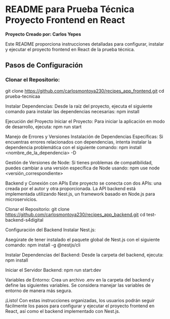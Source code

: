 # README para Prueba Técnica Proyecto Frontend en React

**Proyecto Creado por: Carlos Yepes**

Este README proporciona instrucciones detalladas para configurar, instalar y ejecutar el proyecto frontend en React de la prueba técnica.

## Pasos de Configuración

### Clonar el Repositorio:

git clone https://github.com/carlosmontoya230/recipes_app_frontend.git
cd prueba-tecnicaa

Instalar Dependencias:
Desde la raíz del proyecto, ejecuta el siguiente comando para instalar las dependencias necesarias:
npm install

Ejecución del Proyecto
Iniciar el Proyecto:
Para iniciar la aplicación en modo de desarrollo, ejecuta:
npm run start

Manejo de Errores y Versiones
Instalación de Dependencias Específicas:
Si encuentras errores relacionados con dependencias, intenta instalar la dependencia problemática con el siguiente comando:
npm install <nombre_de_la_dependencia> -D

Gestión de Versiones de Node:
Si tienes problemas de compatibilidad, puedes cambiar a una versión específica de Node usando:
npm use node <versión_correspondiente>



Backend y Conexión con APIs
Este proyecto se conecta con dos APIs: una creada por el autor y otra proporcionada. La API backend está implementada utilizando Nest.js, un framework basado en Node.js para microservicios.

Clonar el Repositorio:
git clone https://github.com/carlosmontoya230/recipes_app_backend.git
cd test-backend-s4digital

Configuración del Backend
Instalar Nest.js:

Asegúrate de tener instalado el paquete global de Nest.js con el siguiente comando:
npm install -g @nestjs/cli

Instalar Dependencias del Backend:
Desde la carpeta del backend, ejecuta:
npm install

Iniciar el Servidor Backend:
npm run start:dev


Variables de Entorno:
Crea un archivo .env en la carpeta del backend y define las siguientes variables. Se considera manejar las variables de entorno de manera más segura.

¡Listo! Con estas instrucciones organizadas, los usuarios podrán seguir fácilmente los pasos para configurar y ejecutar el proyecto frontend en React, así como el backend implementado con Nest.js.







